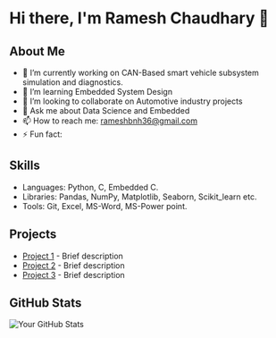# Hi there, I'm Ramesh Chaudhary 👋

## About Me
- 🔭 I’m currently working on CAN-Based smart vehicle subsystem simulation and diagnostics.
- 🌱 I’m learning Embedded System Design
- 👯 I’m looking to collaborate on Automotive industry projects
- 💬 Ask me about Data Science and Embedded
- 📫 How to reach me:  rameshbnh36@gmail.com
- ⚡ Fun fact: 

## Skills
- Languages: Python, C, Embedded C.
- Libraries: Pandas, NumPy, Matplotlib, Seaborn, Scikit_learn etc.
- Tools: Git, Excel, MS-Word, MS-Power point.

## Projects
- [Project 1](link-to-your-project) - Brief description
- [Project 2](link-to-your-project) - Brief description
- [Project 3](link-to-your-project) - Brief description

## GitHub Stats
![Your GitHub Stats](https://github-readme-stats.vercel.app/api?username=yourusername&show_icons=true&theme=radical)
